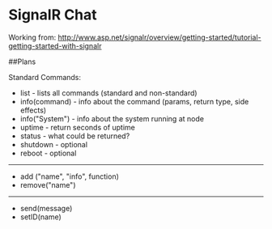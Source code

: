 SignalR Chat
============

Working from: http://www.asp.net/signalr/overview/getting-started/tutorial-getting-started-with-signalr

##Plans

Standard Commands:

 - list - lists all commands (standard and non-standard)
 - info(command) - info about the command (params, return type, side effects)
 - info("System") - info about the system running at node
 - uptime - return seconds of uptime
 - status - what could be returned?
 - shutdown - optional
 - reboot - optional
 ---
 - add ("name", "info", function)
 - remove("name")
 ---
 - send(message)
 - setID(name)
